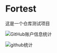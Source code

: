 # Fortest
这是一个仓库测试项目

![GitHub账户信息统计](https://github-stats.ubrong.com/api?username=zqq777777&show_icons=true&theme=tokyonight)

![github统计](https://stats.justsong.cn/api/github?username=zqq777777&theme=dark&lang=zh-CN)

